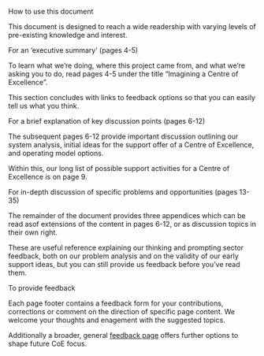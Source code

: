 How to use this document 

This document is designed to reach a wide readership with varying levels of pre-existing knowledge and interest. 

 

For an ‘executive summary’ (pages 4-5) 

To learn what we’re doing, where this project came from, and what we’re asking you to do, read pages 4-5 under the title “Imagining a Centre of Excellence”. 

This section concludes with links to feedback options so that you can easily tell us what you think. 

 

For a brief explanation of key discussion points (pages 6-12) 

The subsequent pages 6-12 provide important discussion outlining our system analysis, initial ideas for the support offer of a Centre of Excellence, and operating model options. 

Within this, our long list of possible support activities for a Centre of Excellence is on page 9. 

 

For in-depth discussion of specific problems and opportunities (pages 13-35) 

The remainder of the document provides three appendices which can be read asof extensions of the content in pages 6-12, or as discussion topics in their own right. 

These are useful reference explaining our thinking and prompting sector feedback, both on our problem analysis and on the validity of our early support ideas, but you can still provide us feedback before you’ve read them. 

 

To provide feedback 


Each page footer contains a feedback form for your contributions, corrections or comment on the direction of specific page content. We welcome your thoughts and enagement with the suggested topics.  

Additionally a broader, general [feedback page](feedback.md) offers further options to shape future CoE focus. 


